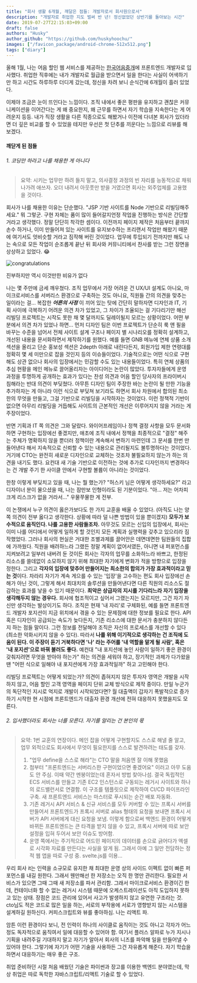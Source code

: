 ```yaml
---
title: "회사 생활 6개월, 깨달은 점들: 개발자로서 회사원으로서"
description: "개발자로 취업한 지도 벌써 반 년! 정신없었던 상반기를 돌아보는 시간"
date: 2019-07-27T22:15:03+09:00
draft: false
authors: "Husky"
author_github: "https://github.com/huskyhoochu/"
images: ["/favicon_package/android-chrome-512x512.png"]
tags: ["diary"]
---
```


올해 1월, 나는 어음 할인 웹 서비스를 제공하는 <a href="https://90days.kr" target="_blank" rel="noopener noreferrer">한국어음중개</a>에 프론트엔드 개발자로 입사했다. 취업한 직후에는 내가 개발자로 월급을 받으면서 일을 한다는 사실이 어색하기만 하고 시간도 하루하루 더디게 갔는데, 정신을 차려 보니 순식간에 6개월이 흘러 있었다.

이제야 조금은 눈이 뜨인다는 느낌이다. 조직 내에서 좋은 평판을 유지하고 괜찮은 커뮤니케이션을 이어간다는 게 왜 중요한지, 왜 근무를 하면서 자기 학습을 지속한다는 게 어려운지 등등. 내가 직장 생활을 다른 직종으로도 해봤거나 이전에 다녀본 회사가 있더라면 더 깊은 비교를 할 수 있었을 테지만 우선은 첫 단추를 끼운다는 느낌으로 리뷰를 해 보겠다.

#### 깨닫게 된 점들

###### 1. 코딩만 하라고 나를 채용한 게 아니다

> 요약: 시키는 업무만 하려 들지 말고, 의사결정 과정의 빈 자리를 능동적으로 채워나가려 애쓰자. 오더 내려서 아웃풋만 받을 거였으면 회사는 외주업체를 고용했을 것이다.

회사가 나를 채용한 이유는 단순했다. "JSP 기반 사이트를 Node 기반으로 리빌딩해주세요." 뭐 그렇군. 구현 자체는 품이 많이 들어갈지언정 작업을 진행하는 방식은 간단할 거라고 생각했다. 정말 단단히 착각한 셈이다. 이전까지 페이지 제작은 처음부터 끝까지 손수 하거나, 이미 만들어져 있는 사이트를 유지보수하는 프리랜서 작업만 해왔기 때문에 여기서도 엇비슷할 거라고 짐작해 버린 것이었다. 업무에 투입되기 전까지만 해도 나는 속으로 모든 작업이 순조롭게 끝난 뒤 회사와 커뮤니티에서 찬사를 받는 그런 장면을 상상하고 있었다. 😂

![congratulations](/review-company/congratulations.gif)

<p class="caption">진부하지만 역시 이것만한 비유가 없다</p>

나는 몇 주만에 금세 깨우쳤다. 조직 업무에서 가장 어려운 건 UX/UI 설계도 아니요, 마이크로서비스를 서버리스 환경으로 구축하는 것도 아니요, 직원들 간의 의견을 맞추는 일이라는 걸... 복잡한 ***어른의 사정*** 이 끼어 있는 탓에 간단히 말하자면 디자인과 IT, 기획 사이에 극복하기 어려운 의견 차가 있었고, 그 차이가 조율되는 걸 기다리기만 해선 리빌딩 프로젝트는 시작도 못한 채 몇 달까지도 딜레이될지 모르는 상황이었다. 어떤 부분에서 의견 차가 있었나 하면... 먼저 디자인 팀은 이번 프로젝트가 단순히 룩 앤 필을 바꾸는 수준을 넘어서 전체 사이트 설계 구조나 페이지 별 시나리오를 정확히 설계하고, 개선된 내용을 문서화하면서 제작하기를 원했다. 예를 들면 GNB 메뉴에 연체 상품 소개 섹션을 올리고 단순 홍보성 섹션은 2depth 아래로 내린다든지, 회원가입 제한 연령대를 정확히 몇 세 미만으로 잡을 것인지 등의 이슈들이었다. 기술적으로는 어떤 식으로 구현해도 상관 없으나 회사의 입장에서는 민감할 수도 있는 내용들이었다. 특히 연체 상품의 추심 현황을 메인 메뉴로 끌어올리자는 아이디어는 논란이 많았다. 투자자들에게 운영 과정을 투명하게 공개하는 효과가 있다는 찬성 의견과 어음 할인 당사자의 프라이버시 침해라는 반대 의견이 부딪쳤다. 아무튼 디자인 팀이 주장한 바는 논란이 될 만한 기능을 추가하자는 게 아니라 이런 식으로 부딪쳐 보기라도 하면서 회사 차원에서 합의된 최소한의 무엇을 만들고, 그걸 기반으로 리빌딩을 시작하자는 것이었다. 이런 정책적 기반이 없으면 아무리 리빌딩을 거듭해도 사이트의 근본적인 개선은 이루어지지 않을 거라는 게 주장이었다.

반면 기획과 IT 쪽 의견은 그와 달랐다. 와이어프레임이나 정책 결정 사항을 모두 문서화하면 구현하는 입장에선 좋겠지만, 애초에 조직 내에서 정책을 최종적으로 "결정" 해주는 주체가 명확하지 않을 뿐더러 정책이란 계속해서 변하기 마련인데 그 문서를 한번 만들어낸다 해서 지속적으로 신뢰할 수 있는 내용으로 관리될지도 불투명하다는 것이었다. 거기에 CTO는 완전히 새로운 디자인으로 교체하는 것조차 불필요하지 않는가 하는 의견을 내기도 했다. 요컨대 새 기술 기반으로 이전하는 것에 추가로 디자인까지 변경하다는 건 개발 주기 한 사이클 안에서 구현할 볼륨이 아니라는 것이었다.

한창 이렇게 부딪치고 있을 때, 나는 뭘 했는가? "허스키 님은 어떻게 생각하세요?" 라고 디자이너 분이 물으셨을 때, 나는 잠만보 인형이라도 된 기분이었다. "아... 저는 어차피 크게 리스크가 없을 거라서..." 우물쭈물한 게 전부.

이 논쟁에서 누구 의견이 옳은가보다도 한 가지 교훈을 배울 수 있었다. (아직도 나는 양쪽 의견이 전부 옳다고 생각한다. 상황에 따라 덜 나쁜 방법이 있을 뿐이겠지) **모두가 보수적으로 움직인다. 나를 고용한 사람들조차.** 아무것도 모르는 신입의 입장에서, 회사는 이미 나를 어디에서 어떻게 일하게 할 것인지 모든 계획과 실행력을 갖추고 있으리라 짐작했었다. 그러나 회사의 현실은 거대한 조별과제를 끌어안은 데면데면한 팀원들의 집합에 가까웠다. 직원을 배려하느라 그랬든 정말 계획이 없어서였든, 아니면 내 퍼포먼스를 지켜보려고 일부러 내버려 둔 것이든 회사는 각자의 업무를 소화하느라 바쁘고, 한정된 리소스를 쓸데없이 소모하지 않기 위해 최대한 자기에게 변화가 적을 방향으로 입장을 정한다. 그리고 **각자의 입장에 맞추어 만들어지는 최소한의 합의가 가장 효과적이라고 믿는 것**이다. 차라리 자기가 계속 게으를 수 있는 '입장'을 고수하는 편도 회사 입장에선 손해가 아닌 것이, 그렇게 해서 최대치의 솔루션을 만들어낸다면 다른 직원의 리소스도 절감하는 효과를 낳을 수 있기 때문이다. **최악은 상급자의 지시를 기다리느라 자기 입장을 생각해두지 않는 경우다.** 회사에 협조적이고 싶어서 그랬는지는 모르지만, 그건 자기 자신만 생각하는 발상이기도 하다. 조직은 현재 '내 자리'로 구체화된, 예를 들면 프론트엔드 개발자 포지션이 지금 위치에서 겪을 수 있는 문제점에 대한 정보를 필요로 한다. API 혹은 디자인이 공급되는 속도가 늦다든지, 기존 리소스에 대한 문서가 충분하지 않다든지 하는 점들 말이다. 그런 정보를 전달해야 조직은 자신의 프로세스를 개선할 수 있다(최소한 악화시키지 않을 수 있다). 따라서 **나를 위해 이기적으로 생각하는 건 조직에 도움이 된다. 이 주장이 듣기 거북하다면 '나' 라는 주어를 '내 역할을 맡게 될 사람', 혹은 '내 포지션'으로 바꿔 불러도 좋다.** 예컨대 "내 포지션에 놓인 사람이 일하기 좋은 환경이 갖춰지려면 무엇을 받아야 하는가" 하는 의견을 세워야 하고, 장기적인 과제가 다가왔을 땐 "어떤 식으로 일해야 내 포지션에게 가장 효과적일까" 하고 고민해야 한다.

리빌딩 프로젝트는 어떻게 되었는가? 의견이 좁혀지지 않은 투자자 영역은 개발을 시작하지 않고, 어음 할인 고객 영역을 페이지 단위 교체 방식으로 제작 중이다. 만일 누군가의 독단적인 지시로 억지로 개발이 시작되었다면? 월 대출액이 갑자기 폭발적으로 증가하기 시작한 현 시점에 프론트엔드가 대출자 환경 개선에 전혀 대응하지 못했을지도 모른다.

###### 2. 입사했더라도 회사는 너를 모른다. 자기를 알리는 건 본인의 몫

> 요약: 1번 교훈의 연장이다. 메인 잡을 어떻게 구현할지도 스스로 해낼 줄 알고, 업무 외적으로도 회사에서 무엇이 필요한지를 스스로 발견하려는 태도를 갖자. 
> 1. "업무 define을 스스로 해라"는 CTO 말을 처음엔 잘 이해 못했음
> 2. 첨부터 "프론트엔드는 서버리스한 구현이었으면 좋겠어요" 이러고 아무 도움도 안 주심. 이때 약간 멘붕이었는데 혼자서 방법 찾아나섬. 결국 독립적인 ECS 서비스를 만들고 기존 EC2 인스턴스로 구동되는 레거시 사이트와 하나의 로드밸런서로 연결함. 이 구조를 템플릿으로 제작하여 CI/CD 파이프라인 구축. 새 프론트엔드 서비스는 마스터로 푸시되는 순간 배포 자동화.
> 3. 기존 레거시 API 서비스 & 신규 서비스를 모두 커버할 수 있는 프록시 서버를 만들어서 프론트엔드가 프록시 서버로 alias 형태의 요청을 보내면 프록시 서버가 API 서버에게 대신 요청을 보냄. 이렇게 함으로써 백엔드 환경이 어떻게 바뀌든 프론트엔드는 큰 타격을 받지 않을 수 있고, 프록시 서버에 따로 보안 설정을 입혀 두어서 보안 이슈도 방어함.
> 3. 운영 쪽에서는 주기적으로 어드민 페이지의 데이터를 손으로 긁어다가 엑셀로 시각화 자료를 만든다는 사실을 알게 됨. 그래서 아예 그 일만 전담하는 정적 웹 앱을 따로 구성 중. svelte.js를 이용...

우리 회사 it는 인력을 소규모로 유지한 채 최대한 운영 상의 사이드 이펙트 없이 빠른 퍼포먼스를 내길 원한다. 그래서 웬만해선 한 저장소는 오직 한 명만 관리한다. 필요한 서비스가 있으면 그때 그때 새 저장소를 파서 관리함. 그래서 마이크로서비스 환경이긴 한데, 컨테이너화 할 수 없는 레거시 시스템 때문에 오케스트레이션도 아직 도입하지 못하고 있는 상태. 장점은 코드 관리에 있어서 사고가 발생하지 않고 유연한 구조라는 것. cto님도 적은 코드로 많은 일을 하는, 서로의 부작용에 서로가 영향받지 않는 시스템을 설계하길 원하신다. 커피스크립트와 뷰를 좋아하심. 나는 리액트 파.

암튼 이런 환경이다 보니, 전 인력이 하나의 사이클로 움직이는 것도 아니고 각자가 어느정도 독자적으로 움직여서 일에 대응할 수 있어야 함. 여기서 플러스 알파로 누가 지시나 기획을 내려주길 기대하지 말고 자기가 알아서 회사의 니즈를 파악해 일을 만들어낼 수 있어야 한다. 그렇기에 자기가 어떤 기술을 사용하든 그건 자유롭게 해준다. 자기 학습을 하면서 대응하기는 매우 좋은 구조. 








취업 준비하던 시절 처음 배웠던 기술은 파이썬과 장고를 이용한 백엔드 분야였는데, 막상 취업은 따로 독학한 자바스크립트/리액트 기술로 할 수 있었다.